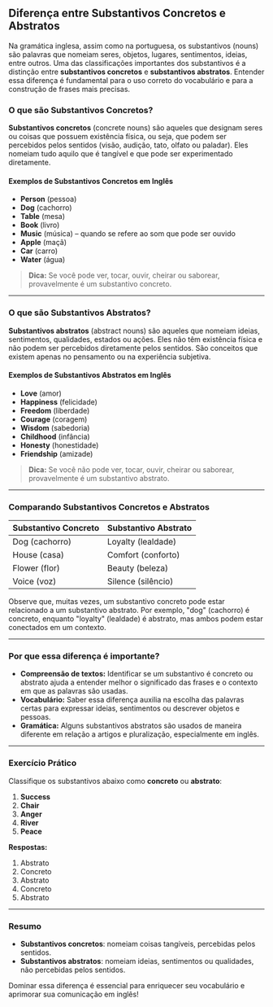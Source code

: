 
## Diferença entre Substantivos Concretos e Abstratos

Na gramática inglesa, assim como na portuguesa, os substantivos (nouns) são palavras que nomeiam seres, objetos, lugares, sentimentos, ideias, entre outros. Uma das classificações importantes dos substantivos é a distinção entre **substantivos concretos** e **substantivos abstratos**. Entender essa diferença é fundamental para o uso correto do vocabulário e para a construção de frases mais precisas.

### O que são Substantivos Concretos?

**Substantivos concretos** (concrete nouns) são aqueles que designam seres ou coisas que possuem existência física, ou seja, que podem ser percebidos pelos sentidos (visão, audição, tato, olfato ou paladar). Eles nomeiam tudo aquilo que é tangível e que pode ser experimentado diretamente.

#### Exemplos de Substantivos Concretos em Inglês

- **Person** (pessoa)
- **Dog** (cachorro)
- **Table** (mesa)
- **Book** (livro)
- **Music** (música) – quando se refere ao som que pode ser ouvido
- **Apple** (maçã)
- **Car** (carro)
- **Water** (água)

> **Dica:** Se você pode ver, tocar, ouvir, cheirar ou saborear, provavelmente é um substantivo concreto.

---

### O que são Substantivos Abstratos?

**Substantivos abstratos** (abstract nouns) são aqueles que nomeiam ideias, sentimentos, qualidades, estados ou ações. Eles não têm existência física e não podem ser percebidos diretamente pelos sentidos. São conceitos que existem apenas no pensamento ou na experiência subjetiva.

#### Exemplos de Substantivos Abstratos em Inglês

- **Love** (amor)
- **Happiness** (felicidade)
- **Freedom** (liberdade)
- **Courage** (coragem)
- **Wisdom** (sabedoria)
- **Childhood** (infância)
- **Honesty** (honestidade)
- **Friendship** (amizade)

> **Dica:** Se você não pode ver, tocar, ouvir, cheirar ou saborear, provavelmente é um substantivo abstrato.

---

### Comparando Substantivos Concretos e Abstratos

| Substantivo Concreto | Substantivo Abstrato |
|----------------------|---------------------|
| Dog (cachorro)       | Loyalty (lealdade)  |
| House (casa)         | Comfort (conforto)  |
| Flower (flor)        | Beauty (beleza)     |
| Voice (voz)          | Silence (silêncio)  |

Observe que, muitas vezes, um substantivo concreto pode estar relacionado a um substantivo abstrato. Por exemplo, "dog" (cachorro) é concreto, enquanto "loyalty" (lealdade) é abstrato, mas ambos podem estar conectados em um contexto.

---

### Por que essa diferença é importante?

- **Compreensão de textos:** Identificar se um substantivo é concreto ou abstrato ajuda a entender melhor o significado das frases e o contexto em que as palavras são usadas.
- **Vocabulário:** Saber essa diferença auxilia na escolha das palavras certas para expressar ideias, sentimentos ou descrever objetos e pessoas.
- **Gramática:** Alguns substantivos abstratos são usados de maneira diferente em relação a artigos e pluralização, especialmente em inglês.

---

### Exercício Prático

Classifique os substantivos abaixo como **concreto** ou **abstrato**:

1. **Success**
2. **Chair**
3. **Anger**
4. **River**
5. **Peace**

**Respostas:**
1. Abstrato
2. Concreto
3. Abstrato
4. Concreto
5. Abstrato

---

### Resumo

- **Substantivos concretos**: nomeiam coisas tangíveis, percebidas pelos sentidos.
- **Substantivos abstratos**: nomeiam ideias, sentimentos ou qualidades, não percebidas pelos sentidos.

Dominar essa diferença é essencial para enriquecer seu vocabulário e aprimorar sua comunicação em inglês!
```
